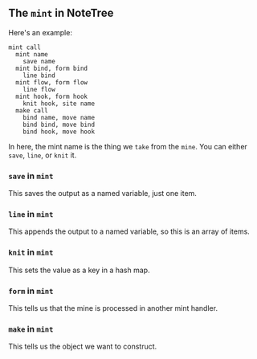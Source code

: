 ## The `mint` in NoteTree

Here's an example:

```
mint call
  mint name
    save name
  mint bind, form bind
    line bind
  mint flow, form flow
    line flow
  mint hook, form hook
    knit hook, site name
  make call
    bind name, move name
    bind bind, move bind
    bind hook, move hook
```

In here, the mint name is the thing we `take` from the `mine`. You can
either `save`, `line`, or `knit` it.

### `save` in `mint`

This saves the output as a named variable, just one item.

### `line` in `mint`

This appends the output to a named variable, so this is an array of
items.

### `knit` in `mint`

This sets the value as a key in a hash map.

### `form` in `mint`

This tells us that the mine is processed in another mint handler.

### `make` in `mint`

This tells us the object we want to construct.
